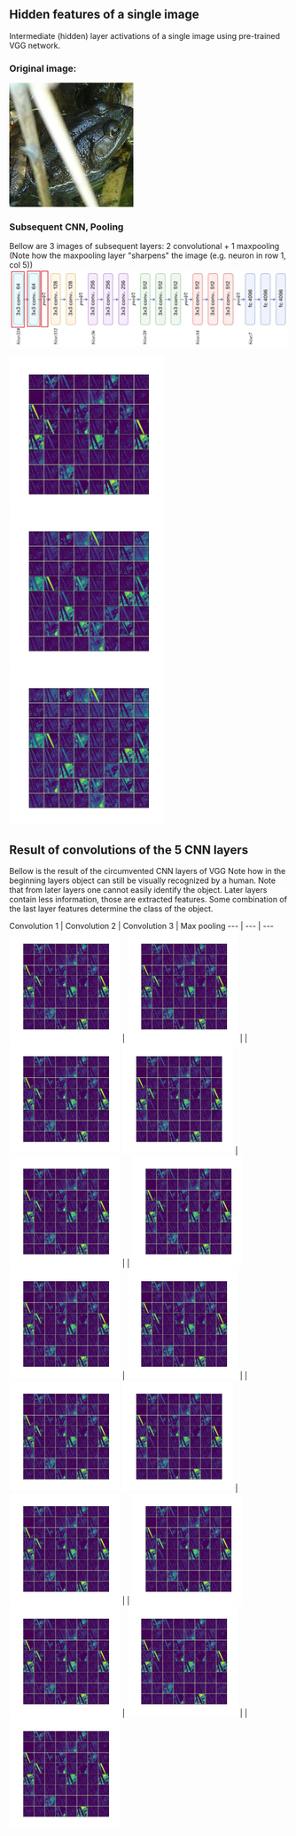 ## Hidden features of a single image

Intermediate (hidden) layer activations of a single image using pre-trained VGG network.

### Original image:

![alt text](Visuals/ActivationsSingleImage/0/original.jpg "")

### Subsequent CNN, Pooling
Bellow are 3 images of subsequent layers: 2 convolutional + 1 maxpooling
(Note how the maxpooling layer "sharpens" the image (e.g. neuron in row 1, col 5))
![alt text](Visuals/ActivationsSingleImage/vgg_arch_3first.jpg "")

<img src="Visuals/ActivationsSingleImage/0/0.block1_conv1_0-64.jpg" width="280" height="280" /><img src="Visuals/ActivationsSingleImage/0/1.block1_conv2_0-64.jpg" width="280" height="280" /><img src="Visuals/ActivationsSingleImage/0/2.block1_pool_0-64.jpg" width="280" height="280" />

## Result of convolutions of the 5 CNN layers

Bellow is the result of the circumvented CNN layers of VGG
Note how in the beginning layers object can still be visually recognized by a human.
Note that from later layers one cannot easily identify the object. Later layers contain less information, those are extracted features. Some combination of the last layer features determine the class of the object. 

Convolution 1 | Convolution 2 | Convolution 3 | Max pooling 
--- | --- | --- 
<img src="Visuals/ActivationsSingleImage/0/0.block1_conv1_0-64.jpg" width="200" height="200" /> | <img src="Visuals/ActivationsSingleImage/0/0.block1_conv1_0-64.jpg" width="200" height="200" /> |  | <img src="Visuals/ActivationsSingleImage/0/0.block1_conv1_0-64.jpg" width="200" height="200" /> 
<img src="Visuals/ActivationsSingleImage/0/0.block1_conv1_0-64.jpg" width="200" height="200" /> | <img src="Visuals/ActivationsSingleImage/0/0.block1_conv1_0-64.jpg" width="200" height="200" /> |  | <img src="Visuals/ActivationsSingleImage/0/0.block1_conv1_0-64.jpg" width="200" height="200" /> 
<img src="Visuals/ActivationsSingleImage/0/0.block1_conv1_0-64.jpg" width="200" height="200" /> | <img src="Visuals/ActivationsSingleImage/0/0.block1_conv1_0-64.jpg" width="200" height="200" /> |  | <img src="Visuals/ActivationsSingleImage/0/0.block1_conv1_0-64.jpg" width="200" height="200" /> 
<img src="Visuals/ActivationsSingleImage/0/0.block1_conv1_0-64.jpg" width="200" height="200" /> | <img src="Visuals/ActivationsSingleImage/0/0.block1_conv1_0-64.jpg" width="200" height="200" /> |  | <img src="Visuals/ActivationsSingleImage/0/0.block1_conv1_0-64.jpg" width="200" height="200" /> 
<img src="Visuals/ActivationsSingleImage/0/0.block1_conv1_0-64.jpg" width="200" height="200" /> | <img src="Visuals/ActivationsSingleImage/0/0.block1_conv1_0-64.jpg" width="200" height="200" /> |  | <img src="Visuals/ActivationsSingleImage/0/0.block1_conv1_0-64.jpg" width="200" height="200" /> 



